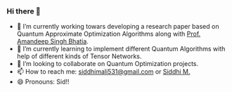 ### Hi there 👋

- 🔭 I’m currently working towars developing a research paper based on Quantum Approximate Optimization Algorithms along with [Prof. Amandeep Singh Bhatia](https://scholar.google.co.in/citations?user=0a1UZbgAAAAJ&hl=en).
- 🌱 I’m currently learning to implement different Quantum Algorithms with help of different kinds of Tensor Networks. 
- 👯 I’m looking to collaborate on Quantum Optimization projects.
- 📫 How to reach me: siddhimali531@gmail.com or [Siddhi M.](www.linkedin.com/in/siddhi-mali)
- 😄 Pronouns: Sid!!

